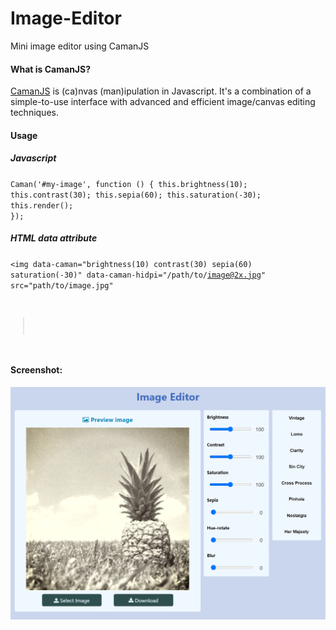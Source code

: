 # Image-Editor
Mini image editor using CamanJS

#### What is CamanJS?
[CamanJS](http://camanjs.com/) is (ca)nvas (man)ipulation in Javascript. It's a combination of a simple-to-use interface with advanced and efficient image/canvas editing techniques.

#### Usage
##### Javascript
<code>Caman('#my-image', function () {
    this.brightness(10);
    this.contrast(30);
    this.sepia(60);
    this.saturation(-30);
    this.render();
  });</code>


##### HTML data attribute
<code><img 
    data-caman="brightness(10) contrast(30) sepia(60) saturation(-30)"
    data-caman-hidpi="/path/to/image@2x.jpg"
    src="path/to/image.jpg"
  >
</code>
 
#### Screenshot:
![Screenshot](Screenshot.png)
